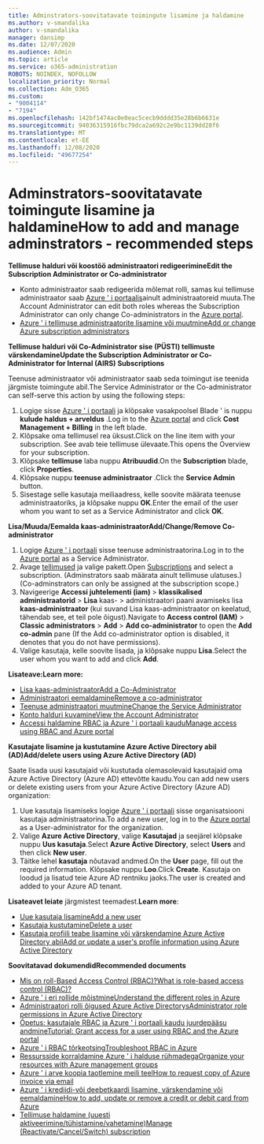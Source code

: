 ```yaml
---
title: Adminstrators-soovitatavate toimingute lisamine ja haldamine
ms.author: v-smandalika
author: v-smandalika
manager: dansimp
ms.date: 12/07/2020
ms.audience: Admin
ms.topic: article
ms.service: o365-administration
ROBOTS: NOINDEX, NOFOLLOW
localization_priority: Normal
ms.collection: Adm_O365
ms.custom:
- "9004114"
- "7194"
ms.openlocfilehash: 142bf1474ac0e0eac5cecb9dddd35e28b6b6631e
ms.sourcegitcommit: 94036315916fbc79dca2a692c2e9bc1139dd28f6
ms.translationtype: MT
ms.contentlocale: et-EE
ms.lasthandoff: 12/08/2020
ms.locfileid: "49677254"
---
```

# <a name="how-to-add-and-manage-adminstrators---recommended-steps"></a><span data-ttu-id="41765-102">Adminstrators-soovitatavate toimingute lisamine ja haldamine</span><span class="sxs-lookup"><span data-stu-id="41765-102">How to add and manage adminstrators - recommended steps</span></span>

<span data-ttu-id="41765-103">**Tellimuse halduri või koostöö administraatori redigeerimine**</span><span class="sxs-lookup"><span data-stu-id="41765-103">**Edit the Subscription Administrator or Co-administrator**</span></span>

- <span data-ttu-id="41765-104">Konto administraator saab redigeerida mõlemat rolli, samas kui tellimuse administraator saab [Azure ' i portaalis](https://ms.portal.azure.com/#home)ainult administraatoreid muuta.</span><span class="sxs-lookup"><span data-stu-id="41765-104">The Account Administrator can edit both roles whereas the Subscription Administrator can only change Co-administrators in the [Azure portal](https://ms.portal.azure.com/#home).</span></span>
- [<span data-ttu-id="41765-105">Azure ' i tellimuse administraatorite lisamine või muutmine</span><span class="sxs-lookup"><span data-stu-id="41765-105">Add or change Azure subscription administrators</span></span>](https://docs.microsoft.com/azure/cost-management-billing/manage/add-change-subscription-administrator)

<span data-ttu-id="41765-106">**Tellimuse halduri või Co-Administrator sise (PÜSTI) tellimuste värskendamine**</span><span class="sxs-lookup"><span data-stu-id="41765-106">**Update the Subscription Administrator or Co-Administrator for Internal (AIRS) Subscriptions**</span></span>

<span data-ttu-id="41765-107">Teenuse administraator või administraator saab seda toimingut ise teenida järgmiste toimingute abil.</span><span class="sxs-lookup"><span data-stu-id="41765-107">The Service Administrator or the Co-administrator can self-serve this action by using the following steps:</span></span>

1. <span data-ttu-id="41765-108">Logige sisse [Azure ' i portaali](https://ms.portal.azure.com/#home) ja klõpsake vasakpoolsel Blade ' is nuppu **kulude haldus + arveldus** .</span><span class="sxs-lookup"><span data-stu-id="41765-108">Log in to the [Azure portal](https://ms.portal.azure.com/#home) and click **Cost Management + Billing** in the left blade.</span></span>
2. <span data-ttu-id="41765-109">Klõpsake oma tellimusel rea üksust.</span><span class="sxs-lookup"><span data-stu-id="41765-109">Click on the line item with your subscription.</span></span> <span data-ttu-id="41765-110">See avab teie tellimuse ülevaate.</span><span class="sxs-lookup"><span data-stu-id="41765-110">This opens the Overview for your subscription.</span></span>
3. <span data-ttu-id="41765-111">Klõpsake **tellimuse** laba nuppu **Atribuudid**.</span><span class="sxs-lookup"><span data-stu-id="41765-111">On the **Subscription** blade, click **Properties**.</span></span> 
4. <span data-ttu-id="41765-112">Klõpsake nuppu **teenuse administraator** .</span><span class="sxs-lookup"><span data-stu-id="41765-112">Click the **Service Admin** button.</span></span>
5. <span data-ttu-id="41765-113">Sisestage selle kasutaja meiliaadress, kelle soovite määrata teenuse administraatoriks, ja klõpsake nuppu **OK**.</span><span class="sxs-lookup"><span data-stu-id="41765-113">Enter the email of the user whom you want to set as a Service Administrator and click **OK**.</span></span>

<span data-ttu-id="41765-114">**Lisa/Muuda/Eemalda kaas-administraator**</span><span class="sxs-lookup"><span data-stu-id="41765-114">**Add/Change/Remove Co-administrator**</span></span>

1. <span data-ttu-id="41765-115">Logige [Azure ' i portaali](https://ms.portal.azure.com/#home) sisse teenuse administraatorina.</span><span class="sxs-lookup"><span data-stu-id="41765-115">Log in to the [Azure portal](https://ms.portal.azure.com/#home) as a Service Administrator.</span></span>
2. <span data-ttu-id="41765-116">Avage [tellimused](https://ms.portal.azure.com/#blade/Microsoft_Azure_Billing/SubscriptionsBlade) ja valige pakett.</span><span class="sxs-lookup"><span data-stu-id="41765-116">Open [Subscriptions](https://ms.portal.azure.com/#blade/Microsoft_Azure_Billing/SubscriptionsBlade) and select a subscription.</span></span> <span data-ttu-id="41765-117">(Adminstrators saab määrata ainult tellimuse ulatuses.)</span><span class="sxs-lookup"><span data-stu-id="41765-117">(Co-adminstrators can only be assigned at the subscription scope.)</span></span>
3. <span data-ttu-id="41765-118">Navigeerige **Accessi juhtelementi (iam)**  >  **klassikalised administraatorid**  >  **Lisa** kaas-  >  administraatori paani avamiseks lisa  **kaas-administraator** (kui suvand Lisa kaas-administraator on keelatud, tähendab see, et teil pole õigust).</span><span class="sxs-lookup"><span data-stu-id="41765-118">Navigate to **Access control (IAM)** > **Classic administrators** > **Add** > **Add co-administrator** to open the **Add co-admin** pane (If the Add co-administrator option is disabled, it denotes that you do not have permissions).</span></span>
4. <span data-ttu-id="41765-119">Valige kasutaja, kelle soovite lisada, ja klõpsake nuppu **Lisa**.</span><span class="sxs-lookup"><span data-stu-id="41765-119">Select the user whom you want to add and click **Add**.</span></span>

<span data-ttu-id="41765-120">**Lisateave:**</span><span class="sxs-lookup"><span data-stu-id="41765-120">**Learn more:**</span></span>
- [<span data-ttu-id="41765-121">Lisa kaas-administraator</span><span class="sxs-lookup"><span data-stu-id="41765-121">Add a Co-Administrator</span></span>](https://docs.microsoft.com/azure/role-based-access-control/classic-administrators)
- [<span data-ttu-id="41765-122">Administraatori eemaldamine</span><span class="sxs-lookup"><span data-stu-id="41765-122">Remove a co-administrator</span></span>](https://docs.microsoft.com/azure/role-based-access-control/classic-administrators)
- [<span data-ttu-id="41765-123">Teenuse administraatori muutmine</span><span class="sxs-lookup"><span data-stu-id="41765-123">Change the Service Administrator</span></span>](https://docs.microsoft.com/azure/role-based-access-control/classic-administrators)
- [<span data-ttu-id="41765-124">Konto halduri kuvamine</span><span class="sxs-lookup"><span data-stu-id="41765-124">View the Account Administrator</span></span>](https://docs.microsoft.com/azure/role-based-access-control/classic-administrators)
- [<span data-ttu-id="41765-125">Accessi haldamine RBAC ja Azure ' i portaali kaudu</span><span class="sxs-lookup"><span data-stu-id="41765-125">Manage access using RBAC and Azure portal</span></span>](https://docs.microsoft.com/azure/role-based-access-control/role-assignments-portal)

<span data-ttu-id="41765-126">**Kasutajate lisamine ja kustutamine Azure Active Directory abil (AD)**</span><span class="sxs-lookup"><span data-stu-id="41765-126">**Add/delete users using Azure Active Directory (AD)**</span></span>

<span data-ttu-id="41765-127">Saate lisada uusi kasutajaid või kustutada olemasolevaid kasutajaid oma Azure Active Directory (Azure AD) ettevõtte kaudu.</span><span class="sxs-lookup"><span data-stu-id="41765-127">You can add new users or delete existing users from your Azure Active Directory (Azure AD) organization:</span></span>

1. <span data-ttu-id="41765-128">Uue kasutaja lisamiseks logige [Azure ' i portaali](https://ms.portal.azure.com/#home) sisse organisatsiooni kasutaja administraatorina.</span><span class="sxs-lookup"><span data-stu-id="41765-128">To add a new user, log in to the [Azure portal](https://ms.portal.azure.com/#home) as a User-administrator for the organization.</span></span>
2. <span data-ttu-id="41765-129">Valige **Azure Active Directory**, valige **Kasutajad** ja seejärel klõpsake nuppu **Uus kasutaja**.</span><span class="sxs-lookup"><span data-stu-id="41765-129">Select **Azure Active Directory**, select **Users** and then click **New user**.</span></span>
3. <span data-ttu-id="41765-130">Täitke lehel **kasutaja** nõutavad andmed.</span><span class="sxs-lookup"><span data-stu-id="41765-130">On the **User** page, fill out the required information.</span></span> <span data-ttu-id="41765-131">Klõpsake nuppu **Loo**.</span><span class="sxs-lookup"><span data-stu-id="41765-131">Click **Create**.</span></span> <span data-ttu-id="41765-132">Kasutaja on loodud ja lisatud teie Azure AD rentniku jaoks.</span><span class="sxs-lookup"><span data-stu-id="41765-132">The user is created and added to your Azure AD tenant.</span></span>

<span data-ttu-id="41765-133">**Lisateavet leiate** järgmistest teemadest.</span><span class="sxs-lookup"><span data-stu-id="41765-133">**Learn more**:</span></span>

- [<span data-ttu-id="41765-134">Uue kasutaja lisamine</span><span class="sxs-lookup"><span data-stu-id="41765-134">Add a new user</span></span>](https://docs.microsoft.com/azure/active-directory/fundamentals/add-users-azure-active-directory)
- [<span data-ttu-id="41765-135">Kasutaja kustutamine</span><span class="sxs-lookup"><span data-stu-id="41765-135">Delete a user</span></span>](https://docs.microsoft.com/azure/active-directory/fundamentals/add-users-azure-active-directory)
- [<span data-ttu-id="41765-136">Kasutaja profiili teabe lisamine või värskendamine Azure Active Directory abil</span><span class="sxs-lookup"><span data-stu-id="41765-136">Add or update a user's profile information using Azure Active Directory</span></span>](https://docs.microsoft.com/azure/active-directory/fundamentals/active-directory-users-profile-azure-portal)

<span data-ttu-id="41765-137">**Soovitatavad dokumendid**</span><span class="sxs-lookup"><span data-stu-id="41765-137">**Recommended documents**</span></span>

- [<span data-ttu-id="41765-138">Mis on roll-Based Access Control (RBAC)?</span><span class="sxs-lookup"><span data-stu-id="41765-138">What is role-based access control (RBAC)?</span></span>](https://docs.microsoft.com/azure/role-based-access-control/overview)
- [<span data-ttu-id="41765-139">Azure ' i eri rollide mõistmine</span><span class="sxs-lookup"><span data-stu-id="41765-139">Understand the different roles in Azure</span></span>](https://docs.microsoft.com/azure/role-based-access-control/rbac-and-directory-admin-roles)
- [<span data-ttu-id="41765-140">Administraatori rolli õigused Azure Active Directorys</span><span class="sxs-lookup"><span data-stu-id="41765-140">Administrator role permissions in Azure Active Directory</span></span>](https://docs.microsoft.com/azure/active-directory/roles/permissions-reference)
- [<span data-ttu-id="41765-141">Õpetus: kasutajale RBAC ja Azure ' i portaali kaudu juurdepääsu andmine</span><span class="sxs-lookup"><span data-stu-id="41765-141">Tutorial: Grant access for a user using RBAC and the Azure portal</span></span>](https://docs.microsoft.com/azure/role-based-access-control/quickstart-assign-role-user-portal)
- [<span data-ttu-id="41765-142">Azure ' i RBAC tõrkeotsing</span><span class="sxs-lookup"><span data-stu-id="41765-142">Troubleshoot RBAC in Azure</span></span>](https://docs.microsoft.com/azure/role-based-access-control/troubleshooting)
- [<span data-ttu-id="41765-143">Ressursside korraldamine Azure ' i halduse rühmadega</span><span class="sxs-lookup"><span data-stu-id="41765-143">Organize your resources with Azure management groups</span></span>](https://docs.microsoft.com/azure/governance/management-groups/overview)
- [<span data-ttu-id="41765-144">Azure ' i arve koopia taotlemine meili teel</span><span class="sxs-lookup"><span data-stu-id="41765-144">How to request copy of Azure invoice via email</span></span>](https://azure.microsoft.com/en-us/blog/azure-email-invoices/)
- [<span data-ttu-id="41765-145">Azure ' i krediidi-või deebetkaardi lisamine, värskendamine või eemaldamine</span><span class="sxs-lookup"><span data-stu-id="41765-145">How to add, update or remove a credit or debit card from Azure</span></span>](https://docs.microsoft.com/azure/cost-management-billing/manage/change-credit-card)
- [<span data-ttu-id="41765-146">Tellimuse haldamine (uuesti aktiveerimine/tühistamine/vahetamine)</span><span class="sxs-lookup"><span data-stu-id="41765-146">Manage (Reactivate/Cancel/Switch) subscription</span></span>](https://docs.microsoft.com/azure/cost-management-billing/manage/subscription-disabled)



